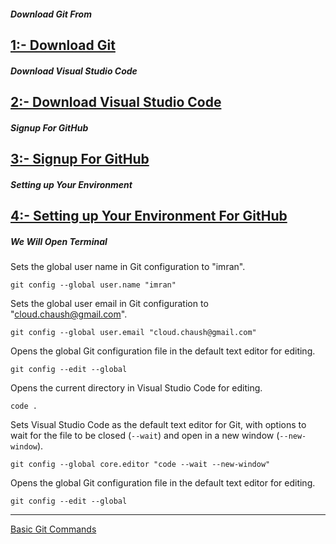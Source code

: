 ##### Download Git From

[ 1:- Download Git](https://git-scm.com/downloads)
-----

##### Download Visual Studio Code

[ 2:- Download Visual Studio Code](https://code.visualstudio.com/download)
-----

##### Signup For GitHub

[ 3:- Signup For GitHub](https://github.com/signup)
-----

##### Setting up Your Environment

[ 4:- Setting up Your Environment For GitHub]()
-----
##### We Will Open Terminal

Sets the global user name in Git configuration to "imran".
```
git config --global user.name "imran"
```
Sets the global user email in Git configuration to "cloud.chaush@gmail.com".
```
git config --global user.email "cloud.chaush@gmail.com"
```
Opens the global Git configuration file in the default text editor for editing.
```
git config --edit --global
```
Opens the current directory in Visual Studio Code for editing.
```
code .
```
Sets Visual Studio Code as the default text editor for Git, with options to wait for the file to be closed (`--wait`) and open in a new window (`--new-window`).
```
git config --global core.editor "code --wait --new-window"
```
Opens the global Git configuration file in the default text editor for editing.
```
git config --edit --global
```
-----
[Basic Git Commands](https://github.com/chaushimran/GitHub_Fundamentals/edit/main/File/Git_cmd.md)
